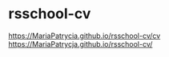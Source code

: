 # rsschool-cv
https://MariaPatrycia.github.io/rsschool-cv/cv
https://MariaPatrycja.github.io/rsschool-cv/
